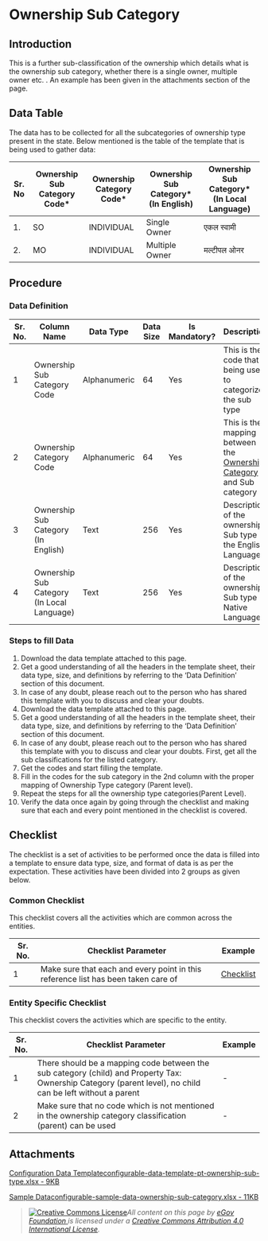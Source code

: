 # Ownership Sub Category

## Introduction <a href="#introduction" id="introduction"></a>

This is a further sub-classification of the ownership which details what is the ownership sub category, whether there is a single owner, multiple owner etc. . An example has been given in the attachments section of the page.

## Data Table <a href="#data-table" id="data-table"></a>

The data has to be collected for all the subcategories of ownership type present in the state. Below mentioned is the table of the template that is being used to gather data:

| Sr. No | Ownership Sub Category Code\* | Ownership Category Code\* | Ownership Sub Category\* (In English) | Ownership Sub Category\* (In Local Language) |
| ------ | ----------------------------- | ------------------------- | ------------------------------------- | -------------------------------------------- |
| 1.     | SO                            | INDIVIDUAL                | Single Owner                          | एकल स्वामी                                   |
| 2.     | MO                            | INDIVIDUAL                | Multiple Owner                        | मल्टीपल ओनर                                  |

## Procedure <a href="#procedure" id="procedure"></a>

### Data Definition <a href="#data-definition" id="data-definition"></a>

| Sr. No. | Column Name                                | Data Type    | Data Size | Is Mandatory? | Description                                                                                                                                                                                   |
| ------- | ------------------------------------------ | ------------ | --------- | ------------- | --------------------------------------------------------------------------------------------------------------------------------------------------------------------------------------------- |
| 1       | Ownership Sub Category Code                | Alphanumeric | 64        | Yes           | This is the code that is being used to categorize the sub type                                                                                                                                |
| 2       | Ownership Category Code                    | Alphanumeric | 64        | Yes           | This is the mapping between the [Ownership Category](https://docs.digit.org/configure-digit/configuring-master-data-templates/module-setup/prop-tax-data/ownership-category) and Sub category |
| 3       | Ownership Sub Category (In English)        | Text         | 256       | Yes           | Description of the ownership Sub type in the English Language                                                                                                                                 |
| 4       | Ownership Sub Category (In Local Language) | Text         | 256       | Yes           | Description of the ownership Sub type in Native Language                                                                                                                                      |

### Steps to fill Data <a href="#steps-to-fill-data" id="steps-to-fill-data"></a>

1. Download the data template attached to this page.
2. Get a good understanding of all the headers in the template sheet, their data type, size, and definitions by referring to the ‘Data Definition’ section of this document.
3. In case of any doubt, please reach out to the person who has shared this template with you to discuss and clear your doubts.
4. Download the data template attached to this page.
5. Get a good understanding of all the headers in the template sheet, their data type, size, and definitions by referring to the ‘Data Definition’ section of this document.
6. In case of any doubt, please reach out to the person who has shared this template with you to discuss and clear your doubts. First, get all the sub classifications for the listed category.
7. Get the codes and start filling the template.
8. Fill in the codes for the sub category in the 2nd column with the proper mapping of Ownership Type category (Parent level).
9. Repeat the steps for all the ownership type categories(Parent Level).
10. Verify the data once again by going through the checklist and making sure that each and every point mentioned in the checklist is covered.

## Checklist <a href="#checklist" id="checklist"></a>

The checklist is a set of activities to be performed once the data is filled into a template to ensure data type, size, and format of data is as per the expectation. These activities have been divided into 2 groups as given below.

### Common Checklist <a href="#common-checklist" id="common-checklist"></a>

This checklist covers all the activities which are common across the entities.

| Sr. No. | Checklist Parameter                                                               | Example                                                                                     |
| ------- | --------------------------------------------------------------------------------- | ------------------------------------------------------------------------------------------- |
| 1       | Make sure that each and every point in this reference list has been taken care of | ​[Checklist](https://digit-discuss.atlassian.net/wiki/spaces/DO/pages/502203140/Checklist)​ |

### Entity Specific Checklist <a href="#entity-specific-checklist" id="entity-specific-checklist"></a>

This checklist covers the activities which are specific to the entity.

| Sr. No. | Checklist Parameter                                                                                                                                        | Example |
| ------- | ---------------------------------------------------------------------------------------------------------------------------------------------------------- | ------- |
| 1       | There should be a mapping code between the sub category (child) and Property Tax: Ownership Category (parent level), no child can be left without a parent | -       |
| 2       | Make sure that no code which is not mentioned in the ownership category classification (parent) can be used                                                | -       |

## Attachments <a href="#attachments" id="attachments"></a>

[Configuration Data Templateconfigurable-data-template-pt-ownership-sub-type.xlsx - 9KB](https://firebasestorage.googleapis.com/v0/b/gitbook-28427.appspot.com/o/assets%2F-MERG\_iQW5oN4ukgXP8K%2Fsync%2F20020632ba50a7839b6c77f88efb18a1e7c9b416.xlsx?generation=1602050608606474\&alt=media)

[Sample Dataconfigurable-sample-data-ownership-sub-category.xlsx - 11KB](https://firebasestorage.googleapis.com/v0/b/gitbook-28427.appspot.com/o/assets%2F-MERG\_iQW5oN4ukgXP8K%2Fsync%2F002b181ed44a562658cb2d4b26de33647e6e9feb.xlsx?generation=1602050608757874\&alt=media)

> [![Creative Commons License](https://i.creativecommons.org/l/by/4.0/80x15.png)](http://creativecommons.org/licenses/by/4.0/)_All content on this page by_ [_eGov Foundation_ ](https://egov.org.in)_is licensed under a_ [_Creative Commons Attribution 4.0 International License_](http://creativecommons.org/licenses/by/4.0/)_._
